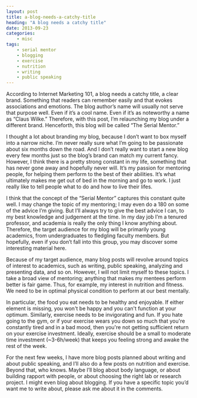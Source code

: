 ```yaml
---
layout: post
title: a-blog-needs-a-catchy-title
heading: "A blog needs a catchy title"
date: 2013-09-23
categories: 
    - misc
tags:
    - serial mentor
    - blogging
    - exercise
    - nutrition
    - writing
    - public speaking
---
```

According to Internet Marketing 101, a blog needs a catchy title, a clear brand. Something that readers can remember easily and that evokes associations and emotions. The blog author’s name will usually not serve that purpose well. Even if it’s a cool name. Even if it’s as noteworthy a name as “Claus Wilke.” Therefore, with this post, I’m relaunching my blog under a different brand. Henceforth, this blog will be called “The Serial Mentor.”

<!--more-->

I thought a lot about branding my blog, because I don’t want to box myself into a narrow niche. I’m never really sure what I’m going to be passionate about six months down the road. And I don’t really want to start a new blog every few months just so the blog’s brand can match my current fancy. However, I think there is a pretty strong constant in my life, something that has never gone away and hopefully never will. It’s my passion for mentoring people, for helping them perform to the best of their abilities. It’s what ultimately makes me get out of bed in the morning and go to work. I just really like to tell people what to do and how to live their lifes.

I think that the concept of the “Serial Mentor” captures this constant quite well. I may change the topic of my mentoring; I may even do a 180 on some of the advice I’m giving. But I’ll always try to give the best advice I can, to my best knowledge and judgement at the time. In my day job I’m a tenured professor, and academia is really the only thing I know anything about. Therefore, the target audience for my blog will be primarily young academics, from undergraduates to fledgling faculty members. But hopefully, even if you don’t fall into this group, you may discover some interesting material here.

Because of my target audience, many blog posts will revolve around topics of interest to academics, such as writing, public speaking, analyzing and presenting data, and so on. However, I will not limit myself to these topics. I take a broad view of mentoring; anything that makes my mentees perform better is fair game. Thus, for example, my interest in nutrition and fitness. We need to be in optimal physical condition to perform at our best mentally. 

In particular, the food you eat needs to be healthy and enjoyable. If either element is missing, you won't be happy and you can't function at your optimum. Similarly, exercise needs to be invigorating and fun. If you hate going to the gym, or if your exercise wears you down so much that you're constantly tired and in a bad mood, then you're not getting sufficient return on your exercise investment. Ideally, exercise should be a small to moderate time investment (~3-6h/week) that keeps you feeling strong and awake the rest of the week.

For the next few weeks, I have more blog posts planned about writing and about public speaking, and I’ll also do a few posts on nutrition and exercise. Beyond that, who knows. Maybe I’ll blog about body language, or about building rapport with people, or about choosing the right lab or research project. I might even blog about blogging. If you have a specific topic you’d want me to write about, please ask me about it in the comments.
